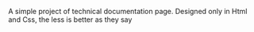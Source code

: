 A simple project of technical documentation page. Designed only in Html and Css, the less is better as they say
